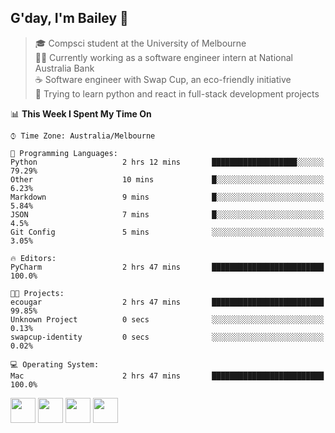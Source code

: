 ## G'day, I'm Bailey 👋

> 🎓 Compsci student at the University of Melbourne <br>
> 👨‍💻 Currently working as a software engineer intern at National Australia Bank <br>
> ☕️ Software engineer with Swap Cup, an eco-friendly initiative <br>
> 🌱 Trying to learn python and react in full-stack development projects

<!--START_SECTION:waka-->
📊 **This Week I Spent My Time On** 

```text
⌚︎ Time Zone: Australia/Melbourne

💬 Programming Languages: 
Python                   2 hrs 12 mins       ███████████████████░░░░░░   79.29% 
Other                    10 mins             █░░░░░░░░░░░░░░░░░░░░░░░░   6.23% 
Markdown                 9 mins              █░░░░░░░░░░░░░░░░░░░░░░░░   5.84% 
JSON                     7 mins              █░░░░░░░░░░░░░░░░░░░░░░░░   4.5% 
Git Config               5 mins              ░░░░░░░░░░░░░░░░░░░░░░░░░   3.05%

🔥 Editors: 
PyCharm                  2 hrs 47 mins       █████████████████████████   100.0%

🐱‍💻 Projects: 
ecougar                  2 hrs 47 mins       █████████████████████████   99.85% 
Unknown Project          0 secs              ░░░░░░░░░░░░░░░░░░░░░░░░░   0.13% 
swapcup-identity         0 secs              ░░░░░░░░░░░░░░░░░░░░░░░░░   0.02%

💻 Operating System: 
Mac                      2 hrs 47 mins       █████████████████████████   100.0%

```


<!--END_SECTION:waka-->

[<img height="40px" src="https://img.icons8.com/ios-filled/2x/linkedin.png">](https://linkedin.com/in/baileybutler1)
[<img height="40px" src="https://img.icons8.com/ios-filled/2x/github.png">](https://github.com/baely)
[<img height="40px" src="https://img.icons8.com/ios-filled/2x/salesforce.png">](https://trailblazer.me/id/baileybutler)
[<img height="40px" src="https://img.icons8.com/ios-filled/2x/instagram.png">](https://instagram.com/bae1y)
